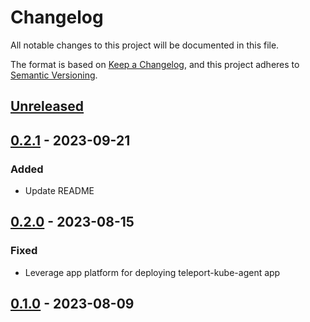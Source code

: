 # Changelog

All notable changes to this project will be documented in this file.

The format is based on [Keep a Changelog](https://keepachangelog.com/en/1.0.0/),
and this project adheres to [Semantic Versioning](https://semver.org/spec/v2.0.0.html).



## [Unreleased]

## [0.2.1] - 2023-09-21

### Added
- Update README

## [0.2.0] - 2023-08-15

### Fixed
- Leverage app platform for deploying teleport-kube-agent app


## [0.1.0] - 2023-08-09

[Unreleased]: https://github.com/giantswarm/teleport-operator/compare/v0.2.1...HEAD
[0.2.1]: https://github.com/giantswarm/teleport-operator/compare/v0.2.0...v0.2.1
[0.2.0]: https://github.com/giantswarm/teleport-operator/compare/v0.1.0...v0.2.0
[0.1.0]: https://github.com/giantswarm/teleport-operator/releases/tag/v0.1.0
